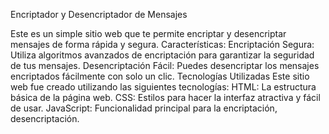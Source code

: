 Encriptador y Desencriptador de Mensajes

Este es un simple sitio web que te permite encriptar y desencriptar mensajes de forma rápida y segura. 
Características:
Encriptación Segura: Utiliza algoritmos avanzados de encriptación para garantizar la seguridad de tus mensajes.
Desencriptación Fácil: Puedes desencriptar los mensajes encriptados fácilmente con solo un clic.
Tecnologías Utilizadas
Este sitio web fue creado utilizando las siguientes tecnologías:
HTML: La estructura básica de la página web.
CSS: Estilos para hacer la interfaz atractiva y fácil de usar.
JavaScript: Funcionalidad principal para la encriptación, desencriptación.
